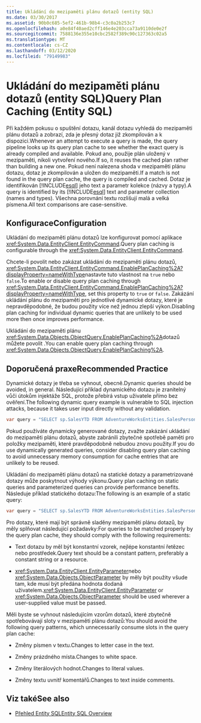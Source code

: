 ```yaml
---
title: Ukládání do mezipaměti plánu dotazů (entity SQL)
ms.date: 03/30/2017
ms.assetid: 90b0c685-5ef2-461b-98b4-c3c0a2b253c7
ms.openlocfilehash: a0e84f40aed2cff146e4e203cca73a9110de0e2f
ms.sourcegitcommit: 7588136e355e10cbc2582f389c90c127363c02a5
ms.translationtype: MT
ms.contentlocale: cs-CZ
ms.lasthandoff: 03/12/2020
ms.locfileid: "79149983"
---
```

# <a name="query-plan-caching-entity-sql"></a><span data-ttu-id="22755-102">Ukládání do mezipaměti plánu dotazů (entity SQL)</span><span class="sxs-lookup"><span data-stu-id="22755-102">Query Plan Caching (Entity SQL)</span></span>
<span data-ttu-id="22755-103">Při každém pokusu o spuštění dotazu, kanál dotazu vyhledá do mezipaměti plánu dotazů a zobrazí, zda je přesný dotaz již zkompilován a k dispozici.</span><span class="sxs-lookup"><span data-stu-id="22755-103">Whenever an attempt to execute a query is made, the query pipeline looks up its query plan cache to see whether the exact query is already compiled and available.</span></span> <span data-ttu-id="22755-104">Pokud ano, použije plán uložený v mezipaměti, nikoli vytvoření nového.</span><span class="sxs-lookup"><span data-stu-id="22755-104">If so, it reuses the cached plan rather than building a new one.</span></span> <span data-ttu-id="22755-105">Pokud není nalezena shoda v mezipaměti plánu dotazu, dotaz je zkompilován a uložen do mezipaměti.</span><span class="sxs-lookup"><span data-stu-id="22755-105">If a match is not found in the query plan cache, the query is compiled and cached.</span></span> <span data-ttu-id="22755-106">Dotaz je identifikován [!INCLUDE[esql](../../../../../../includes/esql-md.md)] jeho text a parametr kolekce (názvy a typy).</span><span class="sxs-lookup"><span data-stu-id="22755-106">A query is identified by its [!INCLUDE[esql](../../../../../../includes/esql-md.md)] text and parameter collection (names and types).</span></span> <span data-ttu-id="22755-107">Všechna porovnání textu rozlišují malá a velká písmena.</span><span class="sxs-lookup"><span data-stu-id="22755-107">All text comparisons are case-sensitive.</span></span>  
  
## <a name="configuration"></a><span data-ttu-id="22755-108">Konfigurace</span><span class="sxs-lookup"><span data-stu-id="22755-108">Configuration</span></span>  
 <span data-ttu-id="22755-109">Ukládání do mezipaměti plánu dotazů lze konfigurovat pomocí aplikace <xref:System.Data.EntityClient.EntityCommand>.</span><span class="sxs-lookup"><span data-stu-id="22755-109">Query plan caching is configurable through the <xref:System.Data.EntityClient.EntityCommand>.</span></span>  
  
 <span data-ttu-id="22755-110">Chcete-li povolit nebo zakázat ukládání do mezipaměti plánu dotazů, <xref:System.Data.EntityClient.EntityCommand.EnablePlanCaching%2A?displayProperty=nameWithType>nastavte tuto vlastnost na `true` nebo `false`.</span><span class="sxs-lookup"><span data-stu-id="22755-110">To enable or disable query plan caching through <xref:System.Data.EntityClient.EntityCommand.EnablePlanCaching%2A?displayProperty=nameWithType>, set this property to `true` or `false`.</span></span> <span data-ttu-id="22755-111">Zakázání ukládání plánu do mezipaměti pro jednotlivé dynamické dotazy, které je nepravděpodobné, že budou použity více než jednou zlepší výkon.</span><span class="sxs-lookup"><span data-stu-id="22755-111">Disabling plan caching for individual dynamic queries that are unlikely to be used more then once improves performance.</span></span>  
  
 <span data-ttu-id="22755-112">Ukládání do mezipaměti plánu <xref:System.Data.Objects.ObjectQuery.EnablePlanCaching%2A>dotazů můžete povolit .</span><span class="sxs-lookup"><span data-stu-id="22755-112">You can enable query plan caching through <xref:System.Data.Objects.ObjectQuery.EnablePlanCaching%2A>.</span></span>  
  
## <a name="recommended-practice"></a><span data-ttu-id="22755-113">Doporučená praxe</span><span class="sxs-lookup"><span data-stu-id="22755-113">Recommended Practice</span></span>  
 <span data-ttu-id="22755-114">Dynamické dotazy je třeba se vyhnout, obecně.</span><span class="sxs-lookup"><span data-stu-id="22755-114">Dynamic queries should be avoided, in general.</span></span> <span data-ttu-id="22755-115">Následující příklad dynamického dotazu je zranitelný vůči útokům injektáže SQL, protože přebírá vstup uživatele přímo bez ověření.</span><span class="sxs-lookup"><span data-stu-id="22755-115">The following dynamic query example is vulnerable to SQL injection attacks, because it takes user input directly without any validation.</span></span>  
  
 ```csharp
 var query = "SELECT sp.SalesYTD FROM AdventureWorksEntities.SalesPerson as sp WHERE sp.EmployeeID = " + employeeTextBox.Text;  
 ```

 <span data-ttu-id="22755-116">Pokud používáte dynamicky generované dotazy, zvažte zakázání ukládání do mezipaměti plánu dotazů, abyste zabránili zbytečné spotřebě paměti pro položky mezipaměti, které pravděpodobně nebudou znovu použity.</span><span class="sxs-lookup"><span data-stu-id="22755-116">If you do use dynamically generated queries, consider disabling query plan caching to avoid unnecessary memory consumption for cache entries that are unlikely to be reused.</span></span>  
  
 <span data-ttu-id="22755-117">Ukládání do mezipaměti plánu dotazů na statické dotazy a parametrizované dotazy může poskytnout výhody výkonu.</span><span class="sxs-lookup"><span data-stu-id="22755-117">Query plan caching on static queries and parameterized queries can provide performance benefits.</span></span> <span data-ttu-id="22755-118">Následuje příklad statického dotazu:</span><span class="sxs-lookup"><span data-stu-id="22755-118">The following is an example of a static query:</span></span>  
  
```csharp
var query = "SELECT sp.SalesYTD FROM AdventureWorksEntities.SalesPerson as sp";  
```  
  
 <span data-ttu-id="22755-119">Pro dotazy, které mají být správně sladěny mezipaměti plánu dotazů, by měly splňovat následující požadavky:</span><span class="sxs-lookup"><span data-stu-id="22755-119">For queries to be matched properly by the query plan cache, they should comply with the following requirements:</span></span>  
  
- <span data-ttu-id="22755-120">Text dotazu by měl být konstantní vzorek, nejlépe konstantní řetězec nebo prostředek.</span><span class="sxs-lookup"><span data-stu-id="22755-120">Query text should be a constant pattern, preferably a constant string or a resource.</span></span>  
  
- <span data-ttu-id="22755-121"><xref:System.Data.EntityClient.EntityParameter>nebo <xref:System.Data.Objects.ObjectParameter> by měly být použity všude tam, kde musí být předána hodnota dodaná uživatelem.</span><span class="sxs-lookup"><span data-stu-id="22755-121"><xref:System.Data.EntityClient.EntityParameter> or <xref:System.Data.Objects.ObjectParameter> should be used wherever a user-supplied value must be passed.</span></span>  
  
 <span data-ttu-id="22755-122">Měli byste se vyhnout následujícím vzorům dotazů, které zbytečně spotřebovávají sloty v mezipaměti plánu dotazů:</span><span class="sxs-lookup"><span data-stu-id="22755-122">You should avoid the following query patterns, which unnecessarily consume slots in the query plan cache:</span></span>  
  
- <span data-ttu-id="22755-123">Změny písmen v textu.</span><span class="sxs-lookup"><span data-stu-id="22755-123">Changes to letter case in the text.</span></span>  
  
- <span data-ttu-id="22755-124">Změny prázdného místa.</span><span class="sxs-lookup"><span data-stu-id="22755-124">Changes to white space.</span></span>  
  
- <span data-ttu-id="22755-125">Změny literálových hodnot.</span><span class="sxs-lookup"><span data-stu-id="22755-125">Changes to literal values.</span></span>  
  
- <span data-ttu-id="22755-126">Změny textu uvnitř komentářů.</span><span class="sxs-lookup"><span data-stu-id="22755-126">Changes to text inside comments.</span></span>  
  
## <a name="see-also"></a><span data-ttu-id="22755-127">Viz také</span><span class="sxs-lookup"><span data-stu-id="22755-127">See also</span></span>

- [<span data-ttu-id="22755-128">Přehled Entity SQL</span><span class="sxs-lookup"><span data-stu-id="22755-128">Entity SQL Overview</span></span>](entity-sql-overview.md)
